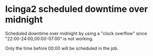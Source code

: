 # Icinga2 scheduled downtime over midnight
Scheduled downtime over midnight by using a "clock overflow" since "22:00-24:00,00:00-07:00" is not working.

Only the time before 00:00 will be scheduled in the job.

